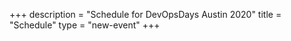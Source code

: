 +++
description = "Schedule for DevOpsDays Austin 2020"
title = "Schedule"
type = "new-event"
+++
<div class="row">
    <div class="col-md-12">
        <script type="text/javascript" src="https://sessionize.com/api/v2/ymp6s22l/view/GridSmart"></script>
    </div>
</div>